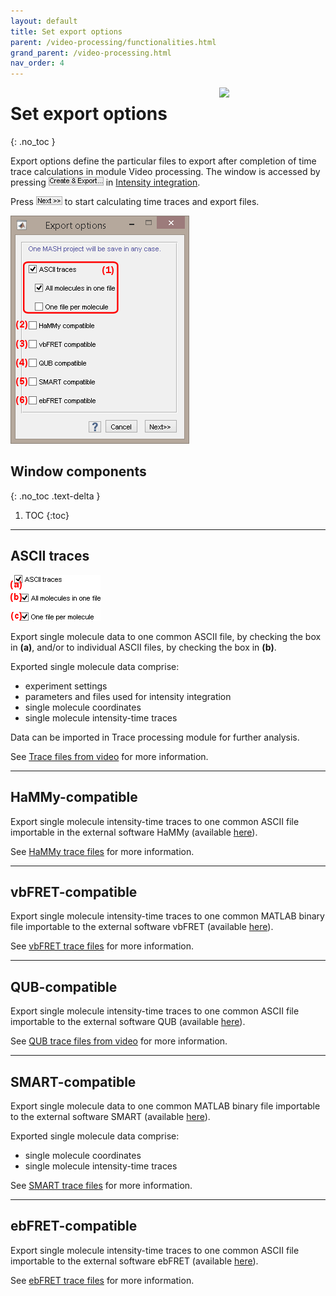```yaml
---
layout: default
title: Set export options
parent: /video-processing/functionalities.html
grand_parent: /video-processing.html
nav_order: 4
---
```


<img src="../assets/images/logos/logo-video-processing_400px.png" width="170" style="float:right; margin-left: 15px;"/>

# Set export options
{: .no_toc }

Export options define the particular files to export after completion of time trace calculations in module Video processing.
The window is accessed by pressing 
![Create & Export...](../../assets/images/gui/VP-but-export.png "Create & Export...") in 
[Intensity integration](../panels/panel-intensity-integration.html).

Press 
![Next >>](../../assets/images/gui/TP-but-next-supsup.png "Next >>") to start calculating time traces and export files.

<a href="../../assets/images/gui/VP-panel-integration-expopt.png"><img src="../../assets/images/gui/VP-panel-integration-expopt.png" style="max-width: 286px;"/></a>


## Window components
{: .no_toc .text-delta }

1. TOC
{:toc}


---

## ASCII traces

<a href="../../assets/images/gui/VP-panel-integration-expopt-ascii.png"><img src="../../assets/images/gui/VP-panel-integration-expopt-ascii.png" style="max-width: 144px;"/></a>

Export single molecule data to one common ASCII file, by checking the box in **(a)**, and/or to individual ASCII files, by checking the box in **(b)**.

Exported single molecule data comprise: 
* experiment settings
* parameters and files used for intensity integration 
* single molecule coordinates
* single molecule intensity-time traces

Data can be imported in Trace processing module for further analysis.

See 
[Trace files from video](../../output-files/txt-traces-from-video.html) for more information.


---

## HaMMy-compatible

Export single molecule intensity-time traces to one common ASCII file importable in the external software HaMMy (available 
[here](http://ha.med.jhmi.edu/resources/#1464200861600-0fad9996-bfd4)).

See 
[HaMMy trace files](../../output-files/dat-hammy-traces.html) for more information.


---

## vbFRET-compatible

Export single molecule intensity-time traces to one common MATLAB binary file importable to the external software vbFRET (available 
[here](http://vbfret.sourceforge.net/)).

See 
[vbFRET trace files](../../output-files/mat-vbfret-traces.html) for more information.


---

## QUB-compatible

Export single molecule intensity-time traces to one common ASCII file importable to the external software QUB (available 
[here](https://qub.mandelics.com/)).

See 
[QUB trace files from video](../../output-files/txt-qub-traces.html) for more information.


---

## SMART-compatible

Export single molecule data to one common MATLAB binary file importable to the external software SMART (available 
[here](https://simtk.org/projects/smart)).

Exported single molecule data comprise: 
* single molecule coordinates
* single molecule intensity-time traces

See 
[SMART trace files](../../output-files/traces-smart-traces.html) for more information.


---

## ebFRET-compatible

Export single molecule intensity-time traces to one common ASCII file importable to the external software ebFRET (available 
[here](http://ebfret.github.io/)).

See 
[ebFRET trace files](../../output-files/dat-ebfret-traces.html) for more information.

